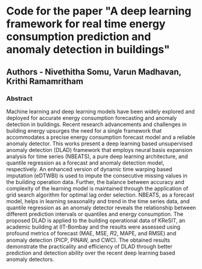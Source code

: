 # Code for the paper "A deep learning framework for real time energy consumption prediction and anomaly detection in buildings" 

## Authors - Nivethitha Somu, Varun Madhavan, Krithi Ramamritham

### Abstract

Machine learning and deep learning models have been widely explored and deployed for accurate energy consumption forecasting and anomaly detection in buildings. Recent research advancements and challenges in building energy upsurges the need for a single framework that accommodates a precise energy consumption forecast model and a reliable anomaly detector. This works present a deep learning based unsupervised anomaly detection (DLAD) framework that employs neural basis expansion analysis for time series (NBEATS), a pure deep learning architecture, and quantile regression as a forecast and anomaly detection model, respectively. An enhanced version of dynamic time warping based imputation (eDTWBI) is used to impute the consecutive missing values in the building operation data. Further, the balance between accuracy and complexity of the learning model is maintained through the application of grid search algorithm for optimal lag order selection. NBEATS, as a forecast model, helps in learning seasonality and trend in the time series data, and quantile regression as an anomaly detector reveals the relationship between different prediction intervals or quantiles and energy consumption. The proposed DLAD is applied to the building operational data of KReSIT, an academic building at IIT-Bombay and the results were assessed using profound metrics of forecast (MAE, MSE, 𝑅2, MAPE, and RMSE) and anomaly detection (PICP, PINAW, and CWC). The obtained results demonstrate the practicality and efficiency of DLAD through better prediction and detection ability over the recent deep learning based anomaly detectors.

